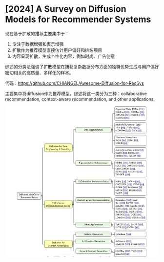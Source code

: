 # [2024] A Survey on Diffusion Models for Recommender Systems


现在基于扩散的推荐主要集中于：
1. 专注于数据增强和表示增强
2. 扩散作为推荐模型直接估计用户偏好和排名项目
3. 内容呈现扩散，生成个性化内容，例如时尚、广告创意

综述的分类法强调了扩散模型在捕获复杂数据分布方面的独特优势生成与用户偏好密切相关的高质量、多样化的样本。

代码：https://github.com/CHIANGEL/Awesome-Diffusion-for-RecSys

主要集中将diffusion作为推荐模型，综述将这一类分为三种：collaborative recommendation, context-aware recommendation, and other applications.


![alt text](image.png)

